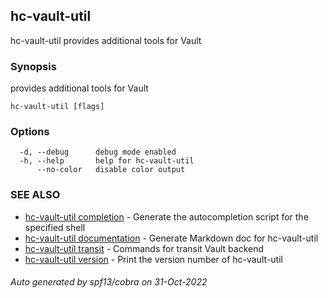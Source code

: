 ## hc-vault-util

hc-vault-util provides additional tools for Vault

### Synopsis

provides additional tools for Vault 

```
hc-vault-util [flags]
```

### Options

```
  -d, --debug      debug mode enabled
  -h, --help       help for hc-vault-util
      --no-color   disable color output
```

### SEE ALSO

* [hc-vault-util completion](hc-vault-util_completion.md)	 - Generate the autocompletion script for the specified shell
* [hc-vault-util documentation](hc-vault-util_documentation.md)	 - Generate Markdown doc for hc-vault-util
* [hc-vault-util transit](hc-vault-util_transit.md)	 - Commands for transit Vault backend
* [hc-vault-util version](hc-vault-util_version.md)	 - Print the version number of hc-vault-util

###### Auto generated by spf13/cobra on 31-Oct-2022
